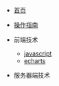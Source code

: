 <!-- docs/_sidebar.md -->
<!-- 侧边栏 -->
* [首页](README)
* [操作指南](guide)

* 前端技术
    * [javascript](client/javascript/)
    * [echarts](client/echarts/)

* 服务器端技术